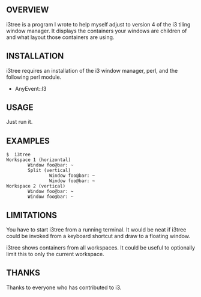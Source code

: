 ## OVERVIEW
i3tree is a program I wrote to help myself adjust to version 4 of the i3 tiling window manager. It displays the containers your windows are children of and what layout those containers are using.

## INSTALLATION
i3tree requires an installation of the i3 window manager, perl, and the following perl module.

  * AnyEvent::I3

## USAGE
Just run it.

## EXAMPLES

    $  i3tree
    Workspace 1 (horizontal)
            Window foo@bar: ~
            Split (vertical)
                    Window foo@bar: ~
                    Window foo@bar: ~
    Workspace 2 (vertical)
            Window foo@bar: ~
            Window foo@bar: ~

## LIMITATIONS
You have to start i3tree from a running terminal. It would be neat if i3tree could be invoked from a keyboard shortcut and draw to a floating window.

i3tree shows containers from all workspaces. It could be useful to optionally limit this to only the current workspace.

## THANKS
Thanks to everyone who has contributed to i3.
